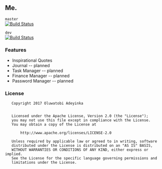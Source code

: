 ## Me.

```master```   
[![Build Status](https://travis-ci.org/EtherealT/me.-android.svg?branch=master)](https://travis-ci.org/EtherealT/me.-android)

```dev```   
[![Build Status](https://travis-ci.org/EtherealT/me.-android.svg?branch=dev)](https://travis-ci.org/EtherealT/me.-android)

### Features
* Inspirational Quotes
* Journal -- planned
* Task Manager -- planned
* Finance Manager -- planned
* Password Manager -- planned

### License

```
   Copyright 2017 Oluwatobi Adeyinka

   
   Licensed under the Apache License, Version 2.0 (the "License");
   you may not use this file except in compliance with the License.
   You may obtain a copy of the License at

       http://www.apache.org/licenses/LICENSE-2.0

   Unless required by applicable law or agreed to in writing, software
   distributed under the License is distributed on an "AS IS" BASIS,
   WITHOUT WARRANTIES OR CONDITIONS OF ANY KIND, either express or implied.
   See the License for the specific language governing permissions and
   limitations under the License.
```